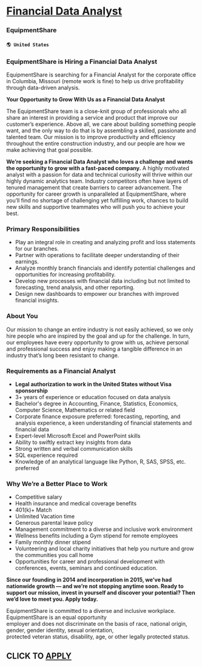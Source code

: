 # [Financial Data Analyst](https://www.remotewlb.com/apply/financial-data-analyst-64674)  
### EquipmentShare  
#### `🌎 United States`  

###  EquipmentShare is Hiring a Financial Data Analyst

EquipmentShare is searching for a Financial Analyst for the corporate office in Columbia, Missouri (remote work is fine) to help us drive profitability through data-driven analysis.

 **Your Opportunity to Grow With Us as a Financial Data Analyst**

The EquipmentShare team is a close-knit group of professionals who all share an interest in providing a service and product that improve our customer’s experience. Above all, we care about building something people want, and the only way to do that is by assembling a skilled, passionate and talented team. Our mission is to improve productivity and efficiency throughout the entire construction industry, and our people are how we make achieving that goal possible.

 **We’re seeking a Financial Data Analyst who loves a challenge and wants the opportunity to grow with a fast-paced company.** A highly motivated analyst with a passion for data and technical curiosity will thrive within our highly dynamic analytics team. Industry competitors often have layers of tenured management that create barriers to career advancement. The opportunity for career growth is unparalleled at EquipmentShare, where you’ll find no shortage of challenging yet fulfilling work, chances to build new skills and supportive teammates who will push you to achieve your best.

### Primary Responsibilities

  * Play an integral role in creating and analyzing profit and loss statements for our branches.
  * Partner with operations to facilitate deeper understanding of their earnings. 
  * Analyze monthly branch financials and identify potential challenges and opportunities for increasing profitability.
  * Develop new processes with financial data including but not limited to forecasting, trend analysis, and other reporting.
  * Design new dashboards to empower our branches with improved financial insights.

### About You

Our mission to change an entire industry is not easily achieved, so we only hire people who are inspired by the goal and up for the challenge. In turn, our employees have every opportunity to grow with us, achieve personal and professional success and enjoy making a tangible difference in an industry that’s long been resistant to change.

### Requirements as a Financial Analyst

  * **Legal authorization to work in the United States without Visa sponsorship**
  * 3+ years of experience or education focused on data analysis
  * Bachelor's degree in Accounting, Finance, Statistics, Economics, Computer Science, Mathematics or related field
  * Corporate finance exposure preferred: forecasting, reporting, and analysis experience, a keen understanding of financial statements and financial data
  * Expert-level Microsoft Excel and PowerPoint skills 
  * Ability to swiftly extract key insights from data
  * Strong written and verbal communication skills
  * SQL experience required
  * Knowledge of an analytical language like Python, R, SAS, SPSS, etc. preferred

### Why We’re a Better Place to Work

  * Competitive salary
  * Health insurance and medical coverage benefits
  * 401(k)+ Match
  * Unlimited Vacation time 
  * Generous parental leave policy
  * Management commitment to a diverse and inclusive work environment 
  * Wellness benefits including a Gym stipend for remote employees
  * Family monthly dinner stipend
  * Volunteering and local charity initiatives that help you nurture and grow the communities you call home
  * Opportunities for career and professional development with conferences, events, seminars and continued education. 

**Since our founding in 2014 and incorporation in 2015, we’ve had nationwide growth — and we’re not stopping anytime soon. Ready to support our mission, invest in yourself and discover your potential? Then we’d love to meet you. Apply today.**

EquipmentShare is committed to a diverse and inclusive workplace. EquipmentShare is an equal opportunity  
employer and does not discriminate on the basis of race, national origin, gender, gender identity, sexual orientation,  
protected veteran status, disability, age, or other legally protected status.

  
## CLICK TO [APPLY](https://www.remotewlb.com/apply/financial-data-analyst-64674)

